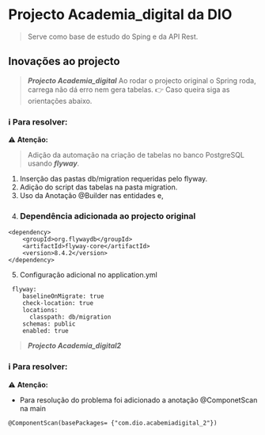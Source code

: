 # Projecto Academia_digital da DIO 
> Serve como base de estudo do Sping e da API Rest.
## Inovações ao projecto
> ***Projecto Academia_digital***
Ao rodar o projecto original o Spring roda, carrega não dá erro nem gera tabelas.
> :point_right: Caso queira siga as orientações abaixo.
### :information_source: Para resolver:
:warning: **Atenção:**
> Adição da automação na criação de tabelas no banco PostgreSQL usando ***flyway***.
1. Inserção das pastas db/migration requeridas pelo flyway.
2. Adição do script das tabelas na pasta migration.
3. Uso da Anotação @Builder nas entidades e,
4. ### Dependência adicionada ao projecto original
```
<dependency>
    <groupId>org.flywaydb</groupId>
    <artifactId>flyway-core</artifactId>
    <version>8.4.2</version>
</dependency>
```
5. Configuração adicional no application.yml
```
 flyway:
    baselineOnMigrate: true
    check-location: true
    locations:
      classpath: db/migration
    schemas: public
    enabled: true
```
> ***Projecto Academia_digital2***
### :information_source: Para resolver:
:warning: **Atenção:**
- Para resolução do problema foi adicionado a anotação @ComponetScan na main
```
@ComponentScan(basePackages= {"com.dio.acabemiadigital_2"})
```
